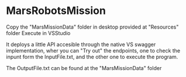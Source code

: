 # MarsRobotsMission

Copy the "MarsMissionData" folder in desktop provided at "Resources" folder
Execute in VSStudio

It deploys a little API accesible through the native VS swagger implementation, wher you can "Try out" the endpoints, one to check the inpunt form the InputFile.txt, and the other one to execute the program.

The OutputFile.txt can be found at the "MarsMissionData" folder
